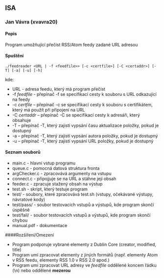 ## ISA
### Jan Vávra (xvavra20)

#### Popis
Program umožňující přečíst RSS/Atom feedy zadané URL adresou

#### Spuštění 
```
./feedreader <URL | -f <feedfile>> [-c <certfile>] [-C <certaddr>] [-T] [-a] [-u] [-h]
```
kde:
+ URL - adresa feedu, který má program přečíst
+ -f *feedfile* - přepínač -f se specifikací cesty k souboru s URL odkazující na feedy
+ -c *certfile* – přepínač -c se specifikací cesty k souboru s certifikátem, který má použít při připojení na
  URL
+ -C *certaddr* – přepínač -C se specifikací cesty k adresáři, který obsahuje
+ -T – přepínač -T, který zajistí vypsání času aktualizace položky, pokud je dostupný
+ -a – přepínač -T, který zajistí vypsání autora položky, pokud je dostupný
+ -u – přepínač -T, který zajistí vypsání URL položky, pokud je dostupný

#### Seznam souborů
+ main.c - hlavní vstup programu
+ queue.c - pomocná datová struktura fronta
+ argChecker.c - zpracovává argumenty na vstupu
+ connect.c - připojjuje se na URL a stáhne její obsah
+ feeder.c - zpracuje stažený obsah na výstup
+ test.sh - skript, který testuje program
+ test/ - soubory, které zpracovává test.sh (vstupy, očekávané výstupy, návratové kody)
+ test/pass/ - soubor testovacích vstupů a výstupů, kde program skončí úspěšně
+ test/fail/ - soubor testovacích vstupů a výstupů, kde program skončí chybou
+ manual.pdf - dokumentace

####Rozšíření/Omezení
+ Program podporuje vybrané elementy z Dublin Core (creator, modified, title)
+ Program umí zpracovat elementy z jiných formátů (např. elementy Atom v RSS feedu, elementy RSS 1.0 v RSS 2.0 apod.)
+ Program umí zpracovat URL adresy ve *feedfile* oddělené koncem řádku (\n) nebo oddělené **mezerou**
